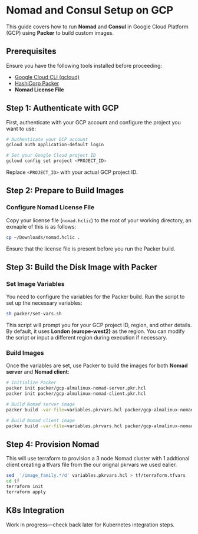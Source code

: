 # Nomad and Consul Setup on GCP

This guide covers how to run **Nomad** and **Consul** in Google Cloud Platform (GCP) using **Packer** to build custom images.

## Prerequisites

Ensure you have the following tools installed before proceeding:

- [Google Cloud CLI (gcloud)](https://cloud.google.com/sdk/docs/install)
- [HashiCorp Packer](https://developer.hashicorp.com/packer/tutorials/docker-get-started/get-started-install-cli)
- **Nomad License File**

## Step 1: Authenticate with GCP

First, authenticate with your GCP account and configure the project you want to use:

```bash
# Authenticate your GCP account
gcloud auth application-default login

# Set your Google Cloud project ID
gcloud config set project <PROJECT_ID>
```

Replace `<PROJECT_ID>` with your actual GCP project ID.

## Step 2: Prepare to Build Images

### Configure Nomad License File

Copy your license file (`nomad.hclic`) to the root of your working directory, an exmaple of this is as follows:

```bash
cp ~/Downloads/nomad.hclic .
```

Ensure that the license file is present before you run the Packer build.

## Step 3: Build the Disk Image with Packer

### Set Image Variables

You need to configure the variables for the Packer build. Run the script to set up the necessary variables:

```bash
sh packer/set-vars.sh
```

This script will prompt you for your GCP project ID, region, and other details. By default, it uses **London (europe-west2)** as the region. You can modify the script or input a different region during execution if necessary.

### Build Images

Once the variables are set, use Packer to build the images for both **Nomad server** and **Nomad client**:

```bash
# Initialize Packer
packer init packer/gcp-almalinux-nomad-server.pkr.hcl
packer init packer/gcp-almalinux-nomad-client.pkr.hcl

# Build Nomad server image
packer build -var-file=variables.pkrvars.hcl packer/gcp-almalinux-nomad-server.pkr.hcl

# Build Nomad client image
packer build -var-file=variables.pkrvars.hcl packer/gcp-almalinux-nomad-client.pkr.hcl
```

## Step 4: Provision Nomad
This will use terraform to provision a 3 node Nomad cluster with 1 addtional client creating a tfvars file from the our orignal pkrvars we used ealier. 
```bash
sed  '/image_family.*/d' variables.pkrvars.hcl > tf/terraform.tfvars
cd tf
terraform init
terraform apply
```

## K8s Integration

Work in progress—check back later for Kubernetes integration steps.